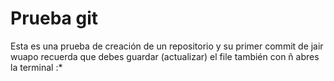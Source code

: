 # Prueba git

Esta es una prueba de creación de un repositorio y su primer commit de jair wuapo
recuerda que debes guardar (actualizar) el file
también con ñ abres la terminal :*